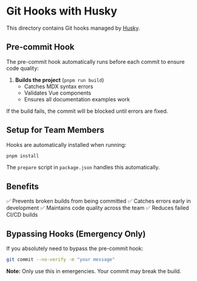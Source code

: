 # Git Hooks with Husky

This directory contains Git hooks managed by [Husky](https://typicode.github.io/husky/).

## Pre-commit Hook

The pre-commit hook automatically runs before each commit to ensure code quality:

1. **Builds the project** (`pnpm run build`)
   - Catches MDX syntax errors
   - Validates Vue components
   - Ensures all documentation examples work

If the build fails, the commit will be blocked until errors are fixed.

## Setup for Team Members

Hooks are automatically installed when running:

```bash
pnpm install
```

The `prepare` script in `package.json` handles this automatically.

## Benefits

✅ Prevents broken builds from being committed
✅ Catches errors early in development
✅ Maintains code quality across the team
✅ Reduces failed CI/CD builds

## Bypassing Hooks (Emergency Only)

If you absolutely need to bypass the pre-commit hook:

```bash
git commit --no-verify -m "your message"
```

**Note:** Only use this in emergencies. Your commit may break the build.
